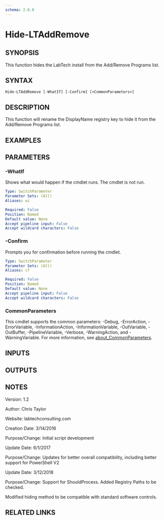 ```yaml
---
schema: 2.0.0
---
```


# Hide-LTAddRemove

## SYNOPSIS
This function hides the LabTech install from the Add/Remove Programs list.

## SYNTAX

```
Hide-LTAddRemove [-WhatIf] [-Confirm] [<CommonParameters>]
```

## DESCRIPTION
This function will rename the DisplayName registry key to hide it from the Add/Remove Programs list.

## EXAMPLES

## PARAMETERS

### -WhatIf
Shows what would happen if the cmdlet runs. The cmdlet is not run.

```yaml
Type: SwitchParameter
Parameter Sets: (All)
Aliases: wi

Required: False
Position: Named
Default value: None
Accept pipeline input: False
Accept wildcard characters: False
```

### -Confirm
Prompts you for confirmation before running the cmdlet.

```yaml
Type: SwitchParameter
Parameter Sets: (All)
Aliases: cf

Required: False
Position: Named
Default value: None
Accept pipeline input: False
Accept wildcard characters: False
```

### CommonParameters
This cmdlet supports the common parameters: -Debug, -ErrorAction, -ErrorVariable, -InformationAction, -InformationVariable, -OutVariable, -OutBuffer, -PipelineVariable, -Verbose, -WarningAction, and -WarningVariable. For more information, see [about_CommonParameters](http://go.microsoft.com/fwlink/?LinkID=113216).

## INPUTS

## OUTPUTS

## NOTES
Version:        1.2

Author:         Chris Taylor

Website:        labtechconsulting.com

Creation Date:  3/14/2016

Purpose/Change: Initial script development



Update Date: 6/1/2017

Purpose/Change: Updates for better overall compatibility, including better support for PowerShell V2



Update Date: 3/12/2018

Purpose/Change: Support for ShouldProcess. Added Registry Paths to be checked. 

Modified hiding method to be compatible with standard software controls. 


## RELATED LINKS
